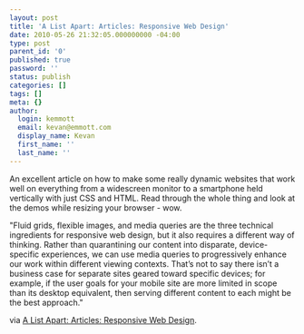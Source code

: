 ```yaml
---
layout: post
title: 'A List Apart: Articles: Responsive Web Design'
date: 2010-05-26 21:32:05.000000000 -04:00
type: post
parent_id: '0'
published: true
password: ''
status: publish
categories: []
tags: []
meta: {}
author:
  login: kemmott
  email: kevan@emmott.com
  display_name: Kevan
  first_name: ''
  last_name: ''
---
```

<p>An excellent article on how to make some really dynamic websites that work well on everything from a widescreen monitor to a smartphone held vertically with just CSS and HTML. Read through the whole thing and look at the demos while resizing your browser - wow.</p>
<p>"Fluid grids, flexible images, and media queries are the three technical ingredients for responsive web design, but it also requires a different way of thinking. Rather than quarantining our content into disparate, device-specific experiences, we can use media queries to progressively enhance our work within different viewing contexts. That’s not to say there isn’t a business case for separate sites geared toward specific devices; for example, if the user goals for your mobile site are more limited in scope than its desktop equivalent, then serving different content to each might be the best approach."</p>
<p>via <a href="http://www.alistapart.com/articles/responsive-web-design/">A List Apart: Articles: Responsive Web Design</a>.</p>

